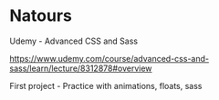 # Natours
Udemy - Advanced CSS and Sass

https://www.udemy.com/course/advanced-css-and-sass/learn/lecture/8312878#overview

First project - Practice with animations, floats, sass
